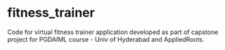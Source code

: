 # fitness_trainer
Code for virtual fitness trainer application developed as part of capstone project for PGDAIML course - Univ of Hyderabad and AppliedRoots. 
